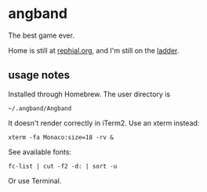 # angband

The best game ever.

Home is still at [rephial.org](https://rephial.org/),
and I'm still on the [ladder](http://angband.oook.cz/ladder-show.php?id=2010).

## usage notes

Installed through Homebrew.
The user directory is

    ~/.angband/Angband

It doesn't render correctly in iTerm2.
Use an xterm instead:

    xterm -fa Monaco:size=18 -rv &

See available fonts:

    fc-list | cut -f2 -d: | sort -u

Or use Terminal.
